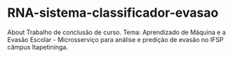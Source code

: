 # RNA-sistema-classificador-evasao
About Trabalho de conclusão de curso. Tema: Aprendizado de Máquina e a Evasão Escolar - Microsserviço para análise e predição de evasão no IFSP câmpus Itapetininga.
